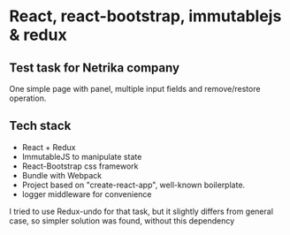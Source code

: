 # React, react-bootstrap, immutablejs & redux

## Test task for Netrika company

One simple page with panel, multiple input fields and remove/restore operation.

## Tech stack
* React + Redux
* ImmutableJS to manipulate state
* React-Bootstrap css framework
* Bundle with Webpack
* Project based on "create-react-app", well-known boilerplate. 
* logger middleware for convenience 

I tried to use Redux-undo for that task, but it slightly differs from general case, so simpler solution was found,
without this dependency